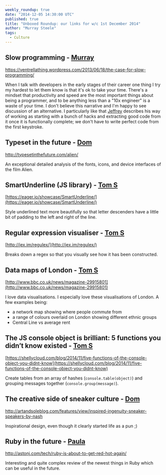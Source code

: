 ```yaml
---
weekly_roundup: true
date: "2014-12-05 14:30:00 UTC"
published: true
title: "Unboxed Roundup: our links for w/c 1st December 2014"
author: "Murray Steele"
tags:
  - Culture
---
```


## Slow programming - [Murray](http://www.unboxedconsulting.com/people/murray-steele)

https://ventrellathing.wordpress.com/2013/06/18/the-case-for-slow-programming/

When I talk with developers in the early stages of their career one thing I try my hardest to let them know is that it's ok to take your time.  There's a mindset that productivity and speed are the most important things about being a programmer, and to be anything less than a "10x engineer" is a waste of your time.  I don't believe this narrative and I'm happy to see discussion of an alternative.  I particularly like that [Jeffrey](https://ventrellathing.wordpress.com/) describes his way of working as starting with a bunch of hacks and extracting good code from it once it is functionally complete; we don't have to write perfect code from the first keystroke.

## Typeset in the future - [Dom](http://www.unboxedconsulting.com/people/dominic-mason)

http://typesetinthefuture.com/alien/

An exceptional detailed analysis of the fonts, icons, and device interfaces of the film Alien.

## SmartUnderline (JS library) - [Tom S](http://www.unboxedconsulting.com/people/tom-sabin)

[https://eager.io/showcase/SmartUnderline/](https://eager.io/showcase/SmartUnderline/)

Style underlined text more beautifully so that letter descenders have a little bit of padding to the left and right of the line.

## Regular expression visualiser - [Tom S](http://www.unboxedconsulting.com/people/tom-sabin)

[http://jex.im/regulex/](http://jex.im/regulex/)

Breaks down a regex so that you visually see how it has been constructed.

## Data maps of London - [Tom S](http://www.unboxedconsulting.com/people/tom-sabin)

[http://www.bbc.co.uk/news/magazine-29915801](http://www.bbc.co.uk/news/magazine-29915801)

I love data visualisations. I especially love these visualisations of London. A few examples being:

- a network map showing where people commute from
- a range of colours overlaid on London showing different ethnic groups
- Central Line vs average rent

## The JS console object is brilliant: 5 functions you didn’t know existed - [Tom S](http://www.unboxedconsulting.com/people/tom-sabin)

[https://shellycloud.com/blog/2014/11/five-functions-of-the-console-object-you-didnt-know](https://shellycloud.com/blog/2014/11/five-functions-of-the-console-object-you-didnt-know)

Create tables from an array of hashes (`console.table(object)`) and grouping messages together (`console.group(message)`).

## The creative side of sneaker culture - [Dom](http://www.unboxedconsulting.com/people/dominic-mason)

http://artandsoleblog.com/features/view/inspired-ingenuity-sneaker-speakers-by-nash

Inspirational design, even though it clearly started life as a pun ;)

## Ruby in the future - [Paula](http://www.unboxedconsulting.com/people/paula-stepinska)

http://astonj.com/tech/ruby-is-about-to-get-red-hot-again/

Interesting and quite complex review of the newest things in Ruby which can be useful in the future.

